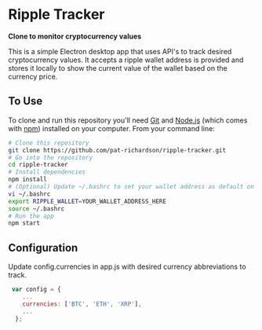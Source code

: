 # Ripple Tracker

**Clone to monitor cryptocurrency values**

This is a simple Electron desktop app that uses API's to track desired cryptocurrency values. It accepts a ripple wallet address is provided and stores it locally to show the current value of the wallet based on the currency price.


## To Use

To clone and run this repository you'll need [Git](https://git-scm.com) and [Node.js](https://nodejs.org/en/download/) (which comes with [npm](http://npmjs.com)) installed on your computer. From your command line:

```bash
# Clone this repository
git clone https://github.com/pat-richardson/ripple-tracker.git
# Go into the repository
cd ripple-tracker
# Install dependencies
npm install
# (Optional) Update ~/.bashrc to set your wallet address as default on load
vi ~/.bashrc
export RIPPLE_WALLET=YOUR_WALLET_ADDRESS_HERE
source ~/.bashrc
# Run the app
npm start
```

## Configuration

Update config.currencies in app.js with desired currency abbreviations to track.

```javascript
 var config = {
    ...
    currencies: ['BTC', 'ETH', 'XRP'],
    ...
  };
```
